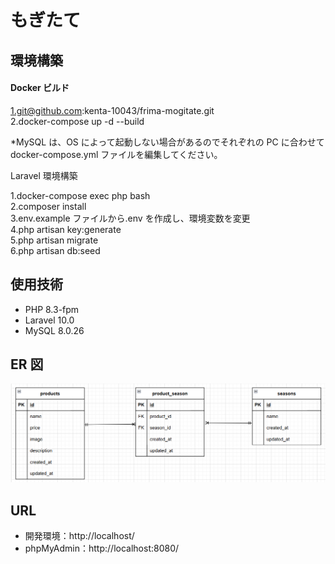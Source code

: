 # もぎたて　　

## 環境構築

#### Docker ビルド

1.git@github.com:kenta-10043/frima-mogitate.git  
2.docker-compose up -d --build

\*MySQL は、OS によって起動しない場合があるのでそれぞれの PC に合わせて docker-compose.yml ファイルを編集してください。

Laravel 環境構築

1.docker-compose exec php bash  
2.composer install  
3.env.example ファイルから.env を作成し、環境変数を変更  
4.php artisan key:generate  
5.php artisan migrate  
6.php artisan db:seed

## 使用技術

- PHP 8.3-fpm
- Laravel 10.0
- MySQL 8.0.26

## ER 図

![ER-mogotate.png](ER-mogotate.png)

## URL

- 開発環境：http://localhost/
- phpMyAdmin：http://localhost:8080/
